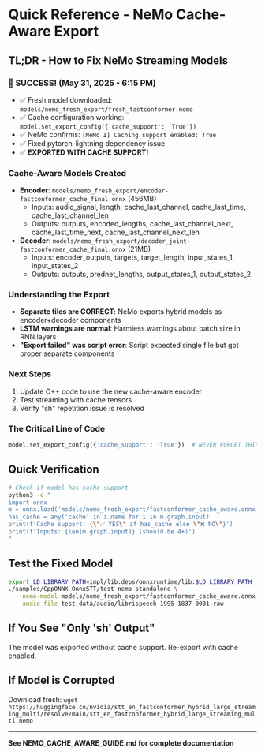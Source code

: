 # Quick Reference - NeMo Cache-Aware Export

## TL;DR - How to Fix NeMo Streaming Models

### 🎉 SUCCESS! (May 31, 2025 - 6:15 PM)
- ✅ Fresh model downloaded: `models/nemo_fresh_export/fresh_fastconformer.nemo`
- ✅ Cache configuration working: `model.set_export_config({'cache_support': 'True'})`
- ✅ NeMo confirms: `[NeMo I] Caching support enabled: True`
- ✅ Fixed pytorch-lightning dependency issue
- ✅ **EXPORTED WITH CACHE SUPPORT!**

### Cache-Aware Models Created
- **Encoder**: `models/nemo_fresh_export/encoder-fastconformer_cache_final.onnx` (456MB)
  - Inputs: audio_signal, length, cache_last_channel, cache_last_time, cache_last_channel_len
  - Outputs: outputs, encoded_lengths, cache_last_channel_next, cache_last_time_next, cache_last_channel_next_len
- **Decoder**: `models/nemo_fresh_export/decoder_joint-fastconformer_cache_final.onnx` (21MB)
  - Inputs: encoder_outputs, targets, target_length, input_states_1, input_states_2
  - Outputs: outputs, prednet_lengths, output_states_1, output_states_2

### Understanding the Export
- **Separate files are CORRECT**: NeMo exports hybrid models as encoder+decoder components
- **LSTM warnings are normal**: Harmless warnings about batch size in RNN layers
- **"Export failed" was script error**: Script expected single file but got proper separate components

### Next Steps
1. Update C++ code to use the new cache-aware encoder
2. Test streaming with cache tensors
3. Verify "sh" repetition issue is resolved

### The Critical Line of Code
```python
model.set_export_config({'cache_support': 'True'})  # NEVER FORGET THIS
```

## Quick Verification
```bash
# Check if model has cache support
python3 -c "
import onnx
m = onnx.load('models/nemo_fresh_export/fastconformer_cache_aware.onnx')
has_cache = any('cache' in i.name for i in m.graph.input)
print(f'Cache support: {\"✅ YES\" if has_cache else \"❌ NO\"}')
print(f'Inputs: {len(m.graph.input)} (should be 4+)')
"
```

## Test the Fixed Model
```bash
export LD_LIBRARY_PATH=impl/lib:deps/onnxruntime/lib:$LD_LIBRARY_PATH
./samples/CppONNX_OnnxSTT/test_nemo_standalone \
  --nemo-model models/nemo_fresh_export/fastconformer_cache_aware.onnx \
  --audio-file test_data/audio/librispeech-1995-1837-0001.raw
```

## If You See "Only 'sh' Output"
The model was exported without cache support. Re-export with cache enabled.

## If Model is Corrupted
Download fresh: `wget https://huggingface.co/nvidia/stt_en_fastconformer_hybrid_large_streaming_multi/resolve/main/stt_en_fastconformer_hybrid_large_streaming_multi.nemo`

---
**See NEMO_CACHE_AWARE_GUIDE.md for complete documentation**
